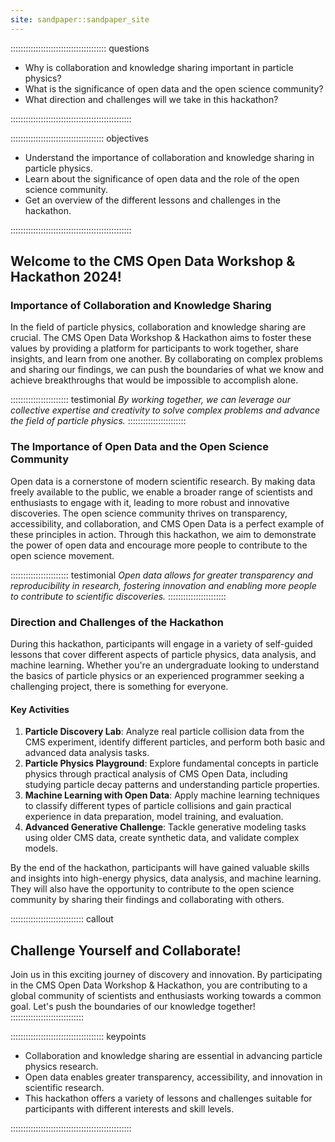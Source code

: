 ```yaml
---
site: sandpaper::sandpaper_site
---
```


:::::::::::::::::::::::::::::::::::::: questions 

- Why is collaboration and knowledge sharing important in particle physics?
- What is the significance of open data and the open science community?
- What direction and challenges will we take in this hackathon?

::::::::::::::::::::::::::::::::::::::::::::::::

::::::::::::::::::::::::::::::::::::: objectives

- Understand the importance of collaboration and knowledge sharing in particle physics.
- Learn about the significance of open data and the role of the open science community.
- Get an overview of the different lessons and challenges in the hackathon.

::::::::::::::::::::::::::::::::::::::::::::::::

## Welcome to the CMS Open Data Workshop & Hackathon 2024!

### Importance of Collaboration and Knowledge Sharing

In the field of particle physics, collaboration and knowledge sharing are crucial. The CMS Open Data Workshop & Hackathon aims to foster these values by providing a platform for participants to work together, share insights, and learn from one another. By collaborating on complex problems and sharing our findings, we can push the boundaries of what we know and achieve breakthroughs that would be impossible to accomplish alone.

::::::::::::::::::::::: testimonial
*By working together, we can leverage our collective expertise and creativity to solve complex problems and advance the field of particle physics.*
:::::::::::::::::::::::

### The Importance of Open Data and the Open Science Community

Open data is a cornerstone of modern scientific research. By making data freely available to the public, we enable a broader range of scientists and enthusiasts to engage with it, leading to more robust and innovative discoveries. The open science community thrives on transparency, accessibility, and collaboration, and CMS Open Data is a perfect example of these principles in action. Through this hackathon, we aim to demonstrate the power of open data and encourage more people to contribute to the open science movement.

::::::::::::::::::::::: testimonial
*Open data allows for greater transparency and reproducibility in research, fostering innovation and enabling more people to contribute to scientific discoveries.*
:::::::::::::::::::::::

### Direction and Challenges of the Hackathon

During this hackathon, participants will engage in a variety of self-guided lessons that cover different aspects of particle physics, data analysis, and machine learning. Whether you're an undergraduate looking to understand the basics of particle physics or an experienced programmer seeking a challenging project, there is something for everyone.

#### Key Activities

1. **Particle Discovery Lab**: Analyze real particle collision data from the CMS experiment, identify different particles, and perform both basic and advanced data analysis tasks.
2. **Particle Physics Playground**: Explore fundamental concepts in particle physics through practical analysis of CMS Open Data, including studying particle decay patterns and understanding particle properties.
3. **Machine Learning with Open Data**: Apply machine learning techniques to classify different types of particle collisions and gain practical experience in data preparation, model training, and evaluation.
4. **Advanced Generative Challenge**: Tackle generative modeling tasks using older CMS data, create synthetic data, and validate complex models.

By the end of the hackathon, participants will have gained valuable skills and insights into high-energy physics, data analysis, and machine learning. They will also have the opportunity to contribute to the open science community by sharing their findings and collaborating with others.

::::::::::::::::::::::::::::: callout
## Challenge Yourself and Collaborate!

Join us in this exciting journey of discovery and innovation. By participating in the CMS Open Data Workshop & Hackathon, you are contributing to a global community of scientists and enthusiasts working towards a common goal. Let's push the boundaries of our knowledge together!
:::::::::::::::::::::::::::::

::::::::::::::::::::::::::::::::::::: keypoints 

- Collaboration and knowledge sharing are essential in advancing particle physics research.
- Open data enables greater transparency, accessibility, and innovation in scientific research.
- This hackathon offers a variety of lessons and challenges suitable for participants with different interests and skill levels.

::::::::::::::::::::::::::::::::::::::::::::::::
